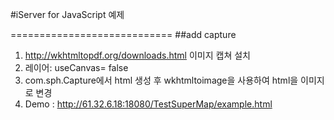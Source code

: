 #iServer for JavaScript 예제

============================
##add capture 
 1. http://wkhtmltopdf.org/downloads.html 이미지 캡쳐 설치
 2. 레이어: useCanvas= false
 3. com.sph.Capture에서 html 생성 후 wkhtmltoimage을 사용하여 html을 이미지로 변경 
 4. Demo : http://61.32.6.18:18080/TestSuperMap/example.html 
